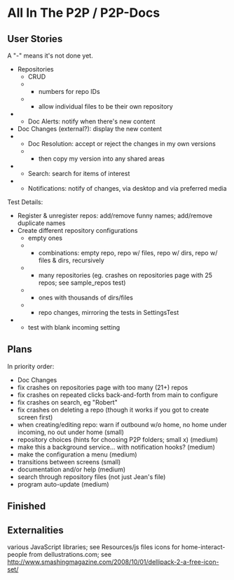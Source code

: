 All In The P2P / P2P-Docs
==============

User Stories
------------

A "-" means it's not done yet.

 * Repositories
    * CRUD
    * - numbers for repo IDs
    * - allow individual files to be their own repository
 * - Doc Alerts: notify when there's new content
 * Doc Changes (external?): display the new content
 * - Doc Resolution: accept or reject the changes in my own versions
    * - then copy my version into any shared areas
 * - Search: search for items of interest
 * - Notifications: notify of changes, via desktop and via preferred media


Test Details:

 * Register & unregister repos: add/remove funny names; add/remove duplicate names
 * Create different repository configurations
    * empty ones
    * - combinations: empty repo, repo w/ files, repo w/ dirs, repo w/ files & dirs, recursively
    * - many repositories (eg. crashes on repositories page with 25 repos; see sample_repos test)
    * - ones with thousands of dirs/files
    * - repo changes, mirroring the tests in SettingsTest
  * - test with blank incoming setting


Plans
-----

In priority order:

 * Doc Changes
 * fix crashes on repositories page with too many (21+) repos
 * fix crashes on repeated clicks back-and-forth from main to configure
 * fix crashes on search, eg "Robert"
 * fix crashes on deleting a repo (though it works if you got to create screen first)
 * when creating/editing repo: warn if outbound w/o home, no home under incoming, no out under home (small)
 * repository choices (hints for choosing P2P folders; small x) (medium)
 * make this a background service... with notification hooks? (medium)
 * make the configuration a menu (medium)
 * transitions between screens (small)
 * documentation and/or help (medium)
 * search through repository files (not just Jean's file)
 * program auto-update (medium)


Finished
--------


Externalities
-------------

various JavaScript libraries; see Resources/js files
icons for home-interact-people from dellustrations.com; see http://www.smashingmagazine.com/2008/10/01/dellipack-2-a-free-icon-set/
